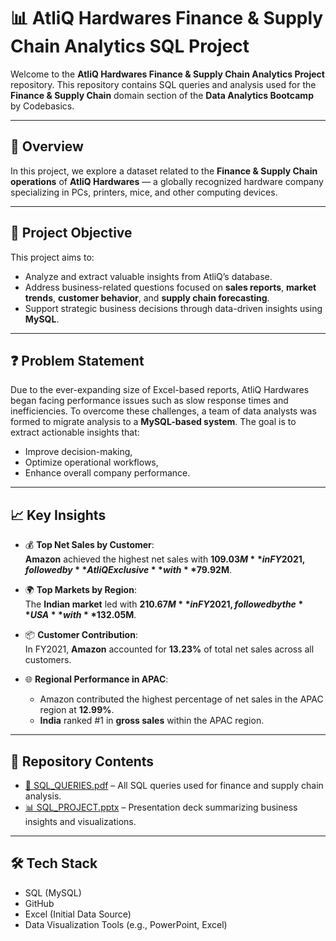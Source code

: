 # 📊 AtliQ Hardwares Finance & Supply Chain Analytics SQL Project

Welcome to the **AtliQ Hardwares Finance & Supply Chain Analytics Project** repository. This repository contains SQL queries and analysis used for the **Finance & Supply Chain** domain section of the **Data Analytics Bootcamp** by Codebasics.

---

## 📘 Overview

In this project, we explore a dataset related to the **Finance & Supply Chain operations** of **AtliQ Hardwares** — a globally recognized hardware company specializing in PCs, printers, mice, and other computing devices.

---

## 🎯 Project Objective

This project aims to:
- Analyze and extract valuable insights from AtliQ’s database.
- Address business-related questions focused on **sales reports**, **market trends**, **customer behavior**, and **supply chain forecasting**.
- Support strategic business decisions through data-driven insights using **MySQL**.

---

## ❓ Problem Statement

Due to the ever-expanding size of Excel-based reports, AtliQ Hardwares began facing performance issues such as slow response times and inefficiencies. To overcome these challenges, a team of data analysts was formed to migrate analysis to a **MySQL-based system**. The goal is to extract actionable insights that:
- Improve decision-making,
- Optimize operational workflows,
- Enhance overall company performance.

---

## 📈 Key Insights

- 💰 **Top Net Sales by Customer**:  
  **Amazon** achieved the highest net sales with **$109.03M** in FY2021, followed by **AtliQ Exclusive** with **$79.92M**.

- 🌍 **Top Markets by Region**:  
  The **Indian market** led with **$210.67M** in FY2021, followed by the **USA** with **$132.05M**.

- 📦 **Customer Contribution**:  
  In FY2021, **Amazon** accounted for **13.23%** of total net sales across all customers.

- 🌐 **Regional Performance in APAC**:
  - Amazon contributed the highest percentage of net sales in the APAC region at **12.99%**.
  - **India** ranked #1 in **gross sales** within the APAC region.

---

## 📁 Repository Contents

- [📄 SQL_QUERIES.pdf](./SQL_QUERIES.pdf) – All SQL queries used for finance and supply chain analysis.
- [📊 SQL_PROJECT.pptx](./SQL_PROJECT.pptx) – Presentation deck summarizing business insights and visualizations.

---

## 🛠️ Tech Stack

- SQL (MySQL)
- GitHub
- Excel (Initial Data Source)
- Data Visualization Tools (e.g., PowerPoint, Excel) 



